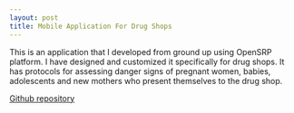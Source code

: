 ```yaml
---
layout: post
title: Mobile Application For Drug Shops
---
```


This is an application that I developed from ground up using OpenSRP platform. I have designed and customized
it specifically for drug shops. It has protocols for assessing danger signs of pregnant women, babies, adolescents
and new mothers who present themselves to the drug shop.

[Github repository](https://github.com/d-tree-org/opensrp-client-addo)